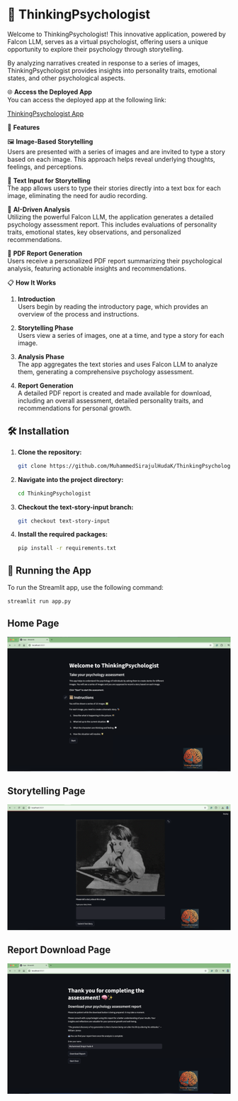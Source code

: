 # 🧠 ThinkingPsychologist

Welcome to ThinkingPsychologist! This innovative application, powered by Falcon LLM, serves as a virtual psychologist, offering users a unique opportunity to explore their psychology through storytelling.

By analyzing narratives created in response to a series of images, ThinkingPsychologist provides insights into personality traits, emotional states, and other psychological aspects.

🌐 **Access the Deployed App**  
You can access the deployed app at the following link:

[ThinkingPsychologist App](#)

🚀 **Features**

🖼️ **Image-Based Storytelling**  
Users are presented with a series of images and are invited to type a story based on each image. This approach helps reveal underlying thoughts, feelings, and perceptions.

📝 **Text Input for Storytelling**  
The app allows users to type their stories directly into a text box for each image, eliminating the need for audio recording.

🤖 **AI-Driven Analysis**  
Utilizing the powerful Falcon LLM, the application generates a detailed psychology assessment report. This includes evaluations of personality traits, emotional states, key observations, and personalized recommendations.

📄 **PDF Report Generation**  
Users receive a personalized PDF report summarizing their psychological analysis, featuring actionable insights and recommendations.

📋 **How It Works**

1. **Introduction**  
   Users begin by reading the introductory page, which provides an overview of the process and instructions.

2. **Storytelling Phase**  
   Users view a series of images, one at a time, and type a story for each image.

3. **Analysis Phase**  
   The app aggregates the text stories and uses Falcon LLM to analyze them, generating a comprehensive psychology assessment.

4. **Report Generation**  
   A detailed PDF report is created and made available for download, including an overall assessment, detailed personality traits, and recommendations for personal growth.


## 🛠️ **Installation**

1. **Clone the repository:**

    ```bash
    git clone https://github.com/MuhammedSirajulHudaK/ThinkingPsychologist.git
    ```

2. **Navigate into the project directory:**

    ```bash
    cd ThinkingPsychologist
    ```

3. **Checkout the text-story-input branch:**
    ```bash
    git checkout text-story-input
    ```
4. **Install the required packages:**

    ```bash
    pip install -r requirements.txt
    ```

## 🚀 **Running the App**

To run the Streamlit app, use the following command:

```bash
streamlit run app.py
 ```
## Home Page

![First Image](assets/firstscreen.png)

## Storytelling Page

![Storytelling](assets/secondscreen_txt.png)

## Report Download Page

![Download Report](assets/lastscreen.png)

